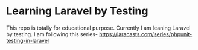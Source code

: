 # Learning Laravel by Testing 

This repo is totally for educational purpose. Currently I am leaning Laravel by testing. I am following this series-
https://laracasts.com/series/phpunit-testing-in-laravel
